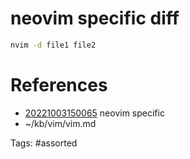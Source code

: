 # neovim specific diff
```bash
nvim -d file1 file2
```

# References
- [20221003150065](/zet/20221003150065/README.md) neovim specific
- ~/kb/vim/vim.md

Tags:
    #assorted
